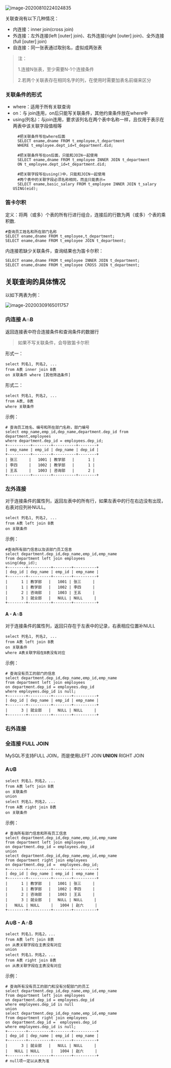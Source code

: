 ![image-20200810224024835](assets/image-20200810224024835.png)

关联查询有以下几种情况：

- 内连接：inner join(cross join)
- 外连接：左外连接(left [outer] join)、右外连接(right [outer] join)、全外连接(full [outer] join)
- 自连接：同一张表通过取别名，虚拟成两张表

> 注：
>
> 1.连接N张表，至少需要N-1个连接条件
>
> 2.若两个关联表存在相同名字的列，在使用时需要加表名前缀来区分
>

### 关联条件的形式

- where：适用于所有关联查询
- on：与 join连用，on后只能写关联条件，其他约束条件放在where中
- using(列名)：与join连用，要求该列名在两个表中名称一样，且仅用于表示在两表中该关联字段值相等
  ```mysql
    #把关联条件写在where后面
    SELECT ename,dname FROM t_employee,t_department 
    WHERE t_employee.dept_id=t_department.did;

    #把关联条件写在on后面，只能和JOIN一起使用
    SELECT ename,dname FROM t_employee INNER JOIN t_department 
    ON t_employee.dept_id=t_department.did;

    #把关联字段写在using()中，只能和JOIN一起使用
    #两个表中的关联字段必须名称相同，而且只能表示=
    SELECT ename,basic_salary FROM t_employee INNER JOIN t_salary USING(eid);
  ```

### 笛卡尔积

定义：将两（或多）个表的所有行进行组合，连接后的行数为两（或多）个表的乘积数.

```mysql
#查询员工姓名和所在部门名称
SELECT ename,dname FROM t_employee,t_department;
SELECT ename,dname FROM t_employee JOIN t_department;
```

内连接若缺少关联条件，查询结果也为笛卡尔积：

```mysql
SELECT ename,dname FROM t_employee INNER JOIN t_department;
SELECT ename,dname FROM t_employee CROSS JOIN t_department;
```

## 关联查询的具体情况

以如下两表为例：

![image-20200309165011757](assets/image-20200309165011757.png)

### 内连接 A∩B

返回连接表中符合连接条件和查询条件的数据行

> 如果不写关联条件，会导致笛卡尔积
>

形式一：

```mysql
select 列名1, 列名2, ...
from A表 inner join B表
on 关联条件 where [其他筛选条件]
```

形式二：

```mysql
select 列名1, 列名2, ...
from A表, B表
where 关联条件
```

示例：

```mysql
# 查询员工姓名、编号和所在部门名称，部门编号
select emp_name,emp_id,dep_name,department.dep_id from department,employees 
where department.dep_id = employees.dep_id;
+----------+--------+----------+--------+
| emp_name | emp_id | dep_name | dep_id |
+----------+--------+----------+--------+
| 张三     |   1001 | 教学部   |      1 |
| 李四     |   1002 | 教学部   |      1 |
| 王五     |   1003 | 咨询部   |      2 |
+----------+--------+----------+--------+
```

### 左外连接

对于连接条件的属性列，返回左表中的所有行，如果左表中的行在右边没有出现，右表对应列补NULL。

```mysql
select 列名1, 列名2, ...
from A表 left join B表
on 关联条件
```

示例：

```mysql
#查询所有部门信息以及该部门员工信息
select department.dep_id,dep_name,emp_id,emp_name
from department left join employees
using(dep_id);
+--------+----------+--------+----------+
| dep_id | dep_name | emp_id | emp_name |
+--------+----------+--------+----------+
|      1 | 教学部   |   1001 | 张三     |
|      1 | 教学部   |   1002 | 李四     |
|      2 | 咨询部   |   1003 | 王五     |
|      3 | 就业部   |   NULL | NULL     |
+--------+----------+--------+----------+
```

#### A - A∩B

对于连接条件的属性列，返回只存在于左表中的记录，右表相应位置补NULL

```mysql
select 列名1, 列名2, ...
from A表 left join B表
on 关联条件
where A表关联字段在B表没有对应
```

示例：

```mysql
# 查询没有员工的部门的信息
select department.dep_id,dep_name,emp_id,emp_name
from department left join employees
on department.dep_id = employees.dep_id
where employees.dep_id is null;
+--------+----------+--------+----------+
| dep_id | dep_name | emp_id | emp_name |
+--------+----------+--------+----------+
|      3 | 就业部   |   NULL | NULL     |
+--------+----------+--------+----------+
```

### 右外连接

### 全连接 FULL JOIN

MySQL不支持FULL JOIN，而是使用LEFT JOIN **UNION** RIGHT JOIN

### A∪B

```mysql
select 列名1，列名2，...
from A表 left join B表
on 关联条件
union
select 列名1，列名2，...
from A表 right join B表
on 关联条件
```

示例：

```mysql
# 查询所有部门信息和所有员工信息
select department.dep_id,dep_name,emp_id,emp_name
from department left join employees
on department.dep_id = employees.dep_id
union
select department.dep_id,dep_name,emp_id,emp_name
from department right join employees
on department.dep_id =  employees.dep_id;
+--------+----------+--------+----------+
| dep_id | dep_name | emp_id | emp_name |
+--------+----------+--------+----------+
|      1 | 教学部   |   1001 | 张三     |
|      1 | 教学部   |   1002 | 李四     |
|      2 | 咨询部   |   1003 | 王五     |
|      3 | 就业部   |   NULL | NULL     |
|   NULL | NULL     |   1004 | 赵六     |
+--------+----------+--------+----------+
```

### A∪B -  A∩B

```mysql
select 列名1，列名2，...
from A表 left join B表
on 从表关联字段在主表没有对应
union
select 列名1，列名2，...
from A表 right join B表
on 从表关联字段在主表没有对应
```

示例：

```mysql
# 查询所有没有员工的部门和没有分配部门的员工
select department.dep_id,dep_name,emp_id,emp_name
from department left join employees
on department.dep_id = employees.dep_id
where employees.dep_id is null
union
select department.dep_id,dep_name,emp_id,emp_name
from department right join employees
on department.dep_id =  employees.dep_id
where employees.dep_id is null;
+--------+----------+--------+----------+
| dep_id | dep_name | emp_id | emp_name |
+--------+----------+--------+----------+
|      3 | 就业部   |   NULL | NULL     |
|   NULL | NULL     |   1004 | 赵六     |
+--------+----------+--------+----------+
# null项一定以从表为准
```